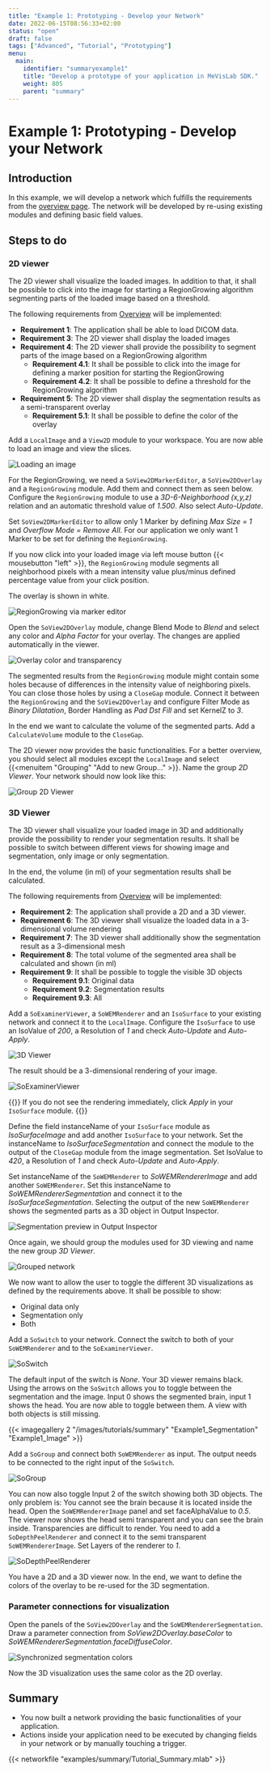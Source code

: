 ```yaml
---
title: "Example 1: Prototyping - Develop your Network"
date: 2022-06-15T08:56:33+02:00
status: "open"
draft: false
tags: ["Advanced", "Tutorial", "Prototyping"]
menu: 
  main:
    identifier: "summaryexample1"
    title: "Develop a prototype of your application in MeVisLab SDK."
    weight: 805
    parent: "summary"
---
```

# Example 1: Prototyping - Develop your Network
## Introduction
In this example, we will develop a network which fulfills the requirements from the [overview page](/tutorials/summary#DevelopNetwork). The network will be developed by re-using existing modules and defining basic field values.

## Steps to do
### 2D viewer
The 2D viewer shall visualize the loaded images. In addition to that, it shall be possible to click into the image for starting a RegionGrowing algorithm segmenting parts of the loaded image based on a threshold.

The following requirements from [Overview](/tutorials/summary#DevelopNetwork) will be implemented:
* **Requirement 1**: The application shall be able to load DICOM data.
* **Requirement 3**: The 2D viewer shall display the loaded images
* **Requirement 4**: The 2D viewer shall provide the possibility to segment parts of the image based on a RegionGrowing algorithm
  * **Requirement 4.1**: It shall be possible to click into the image for defining a marker position for starting the RegionGrowing
  * **Requirement 4.2**: It shall be possible to define a threshold for the RegionGrowing algorithm
* **Requirement 5**: The 2D viewer shall display the segmentation results as a semi-transparent overlay
  * **Requirement 5.1**: It shall be possible to define the color of the overlay

Add a `LocalImage` and a `View2D` module to your workspace. You are now able to load an image and view the slices. 

![Loading an image](/images/tutorials/summary/Example1_1.png "Loading an image")

For the RegionGrowing, we need a `SoView2DMarkerEditor`, a `SoView2DOverlay` and a `RegionGrowing` module. Add them and connect them as seen below. Configure the `RegionGrowing` module to use a *3D-6-Neighborhood (x,y,z)* relation and an automatic threshold value of *1.500*. Also select *Auto-Update*.

Set `SoView2DMarkerEditor` to allow only 1 Marker by defining *Max Size = 1* and *Overflow Mode = Remove All*. For our application we only want 1 Marker to be set for defining the `RegionGrowing`.

If you now click into your loaded image via left mouse button {{< mousebutton "left" >}}, the `RegionGrowing` module segments all neighborhood pixels with a mean intensity value plus/minus defined percentage value from your click position.

The overlay is shown in white.

![RegionGrowing via marker editor](/images/tutorials/summary/Example1_2.png "RegionGrowing via marker editor")

Open the `SoView2DOverlay` module, change Blend Mode to *Blend* and select any color and *Alpha Factor* for your overlay. The changes are applied automatically in the viewer.

![Overlay color and transparency](/images/tutorials/summary/Example1_3.png "Overlay color and transparency")

The segmented results from the `RegionGrowing` module might contain some holes because of differences in the intensity value of neighboring pixels. You can close those holes by using a `CloseGap` module. Connect it between the `RegionGrowing` and the `SoView2DOverlay` and configure Filter Mode as *Binary Dilatation*, Border Handling as *Pad Dst Fill* and set KernelZ to *3*.

In the end we want to calculate the volume of the segmented parts. Add a `CalculateVolume` module to the `CloseGap`.

The 2D viewer now provides the basic functionalities. For a better overview, you should select all modules except the `LocalImage` and select {{<menuitem "Grouping" "Add to new Group..." >}}. Name the group *2D Viewer*. Your network should now look like this:

![Group 2D Viewer](/images/tutorials/summary/Example1_4.png "Group 2D Viewer")

### 3D Viewer
The 3D viewer shall visualize your loaded image in 3D and additionally provide the possibility to render your segmentation results. It shall be possible to switch between different views for showing image and segmentation, only image or only segmentation.

In the end, the volume (in ml) of your segmentation results shall be calculated.

The following requirements from [Overview](/tutorials/summary#DevelopNetwork) will be implemented:
* **Requirement 2**: The application shall provide a 2D and a 3D viewer.
* **Requirement 6**: The 3D viewer shall visualize the loaded data in a 3-dimensional volume rendering
* **Requirement 7**: The 3D viewer shall additionally show the segmentation result as a 3-dimensional mesh
* **Requirement 8**: The total volume of the segmented area shall be calculated and shown (in ml)
* **Requirement 9**: It shall be possible to toggle the visible 3D objects
  * **Requirement 9.1**: Original data
  * **Requirement 9.2**: Segmentation results
  * **Requirement 9.3**: All

Add a `SoExaminerViewer`, a `SoWEMRenderer` and an `IsoSurface` to your existing network and connect it to the `LocalImage`. Configure the `IsoSurface` to use an IsoValue of *200*, a Resolution of *1* and check *Auto-Update* and *Auto-Apply*.

![3D Viewer](/images/tutorials/summary/Example1_5.png "3D Viewer")

The result should be a 3-dimensional rendering of your image.

![SoExaminerViewer](/images/tutorials/summary/Example1_6.png "SoExaminerViewer")

{{<alert class="info" caption="Info">}}
If you do not see the rendering immediately, click *Apply* in your `IsoSurface` module.
{{</alert>}}

Define the field instanceName of your `IsoSurface` module as *IsoSurfaceImage* and add another `IsoSurface` to your network. Set the instanceName to *IsoSurfaceSegmentation* and connect the module to the output of the `CloseGap` module from the image segmentation. Set IsoValue to *420*, a Resolution of *1* and check *Auto-Update* and *Auto-Apply*.

Set instanceName of the `SoWEMRenderer` to *SoWEMRendererImage* and add another `SoWEMRenderer`. Set this instanceName to *SoWEMRendererSegmentation* and connect it to the *IsoSurfaceSegmentation*. Selecting the output of the new `SoWEMRenderer` shows the segmented parts as a 3D object in Output Inspector.

![Segmentation preview in Output Inspector](/images/tutorials/summary/Example1_7.png "Segmentation preview in Output Inspector")

Once again, we should group the modules used for 3D viewing and name the new group *3D Viewer*.

![Grouped network](/images/tutorials/summary/Example1_8.png "Grouped network")

We now want to allow the user to toggle the different 3D visualizations as defined by the requirements above. It shall be possible to show:
* Original data only
* Segmentation only
* Both

Add a `SoSwitch` to your network. Connect the switch to both of your `SoWEMRenderer` and to the `SoExaminerViewer`. 

![SoSwitch](/images/tutorials/summary/Example1_9.png "SoSwitch")

The default input of the switch is *None*. Your 3D viewer remains black. Using the arrows on the `SoSwitch` allows you to toggle between the segmentation and the image. Input 0 shows the segmented brain, input 1 shows the head. You are now able to toggle between them. A view with both objects is still missing.

{{< imagegallery 2 "/images/tutorials/summary" "Example1_Segmentation" "Example1_Image" >}}

Add a `SoGroup` and connect both `SoWEMRenderer` as input. The output needs to be connected to the right input of the `SoSwitch`. 

![SoGroup](/images/tutorials/summary/Example1_10.png "SoGroup")

You can now also toggle Input 2 of the switch showing both 3D objects. The only problem is: You cannot see the brain because it is located inside the head. Open the `SoWEMRendererImage` panel and set faceAlphaValue to *0.5*. The viewer now shows the head semi transparent and you can see the brain inside. Transparencies are difficult to render. You need to add a `SoDepthPeelRenderer` and connect it to the semi transparent `SoWEMRendererImage`. Set Layers of the renderer to *1*.

![SoDepthPeelRenderer](/images/tutorials/summary/Example1_Both.png "SoDepthPeelRenderer")

You have a 2D and a 3D viewer now. In the end, we want to define the colors of the overlay to be re-used for the 3D segmentation.

### Parameter connections for visualization
Open the panels of the `SoView2DOverlay` and the `SoWEMRendererSegmentation`. Draw a parameter connection from *SoView2DOverlay.baseColor* to *SoWEMRendererSegmentation.faceDiffuseColor*.

![Synchronized segmentation colors](/images/tutorials/summary/Example1_11.png "Synchronized segmentation colors")

Now the 3D visualization uses the same color as the 2D overlay.

## Summary
* You now built a network providing the basic functionalities of your application.
* Actions inside your application need to be executed by changing fields in your network or by manually touching a trigger.

{{< networkfile "examples/summary/Tutorial_Summary.mlab" >}}
